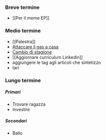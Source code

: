 ### Breve termine
- [[Per il meme EP]]

### Medio termine

- [[Palestra]]
- [Attaccare il gas a casa](https://faq.italgas.it/s/domande/come-contattare-italgas)
- [Cambio di stagione](https://www.grazia.it/stile-di-vita/tendenze-lifestyle/cambio-armadio-consigli)
- [[Aggiornare curriculum Linkedin]]
-  aggiungere le tag agli articoli che sintetizzo
-  tari

### Lungo termine
##### Primari
- Trovare ragazza
- Investire
##### Secondari
- Ballo

